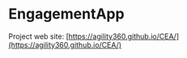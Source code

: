 # EngagementApp


Project web site: [https://agility360.github.io/CEA/](https://agility360.github.io/CEA/)
